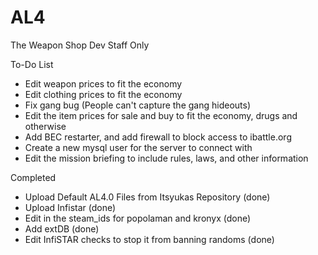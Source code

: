 # AL4
The Weapon Shop Dev Staff Only

To-Do List
- Edit weapon prices to fit the economy
- Edit clothing prices to fit the economy
- Fix gang bug (People can't capture the gang hideouts)
- Edit the item prices for sale and buy to fit the economy, drugs and otherwise
- Add BEC restarter, and add firewall to block access to ibattle.org
- Create a new mysql user for the server to connect with
- Edit the mission briefing to include rules, laws, and other information

Completed
- Upload Default AL4.0 Files from Itsyukas Repository (done)
- Upload Infistar (done)
- Edit in the steam_ids for popolaman and kronyx (done)
- Add extDB (done)
- Edit InfiSTAR checks to stop it from banning randoms (done)
